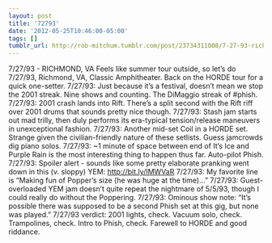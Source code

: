 ```yaml
---
layout: post
title: '72793'
date: '2012-05-25T10:46:00-05:00'
tags: []
tumblr_url: http://rob-mitchum.tumblr.com/post/23734311008/7-27-93-richmond-va-feels-like-summer-tour
---
```


7/27/93 - RICHMOND, VA
Feels like summer tour outside, so let’s do 7/27/93, Richmond, VA, Classic Amphitheater. Back on the HORDE tour for a quick one-setter.
7/27/93: Just because it’s a festival, doesn’t mean we stop the 2001 streak. Nine shows and counting. The DiMaggio streak of #phish.
7/27/93: 2001 crash lands into Rift. There’s a split second with the Rift riff over 2001 drums that sounds pretty nice though.
7/27/93: Stash jam starts out mad trilly, then duly performs its era-typical tension/release maneuvers in unexceptional fashion.
7/27/93: Another mid-set Coil in a HORDE set. Strange given the civilian-friendly nature of these setlists. Guess jamcrowds dig piano solos.
7/27/93: ~1 minute of space between end of It’s Ice and Purple Rain is the most interesting thing to happen thus far. Auto-pilot Phish.
7/27/93: Spoiler alert - sounds like some pretty elaborate pranking went down in this (v. sloppy) YEM: http://bit.ly/IMWVaR
7/27/93: My favorite line is “Making fun of Popper’s size (he was huge at the time)…”
7/27/93: Guest-overloaded YEM jam doesn’t quite repeat the nightmare of 5/5/93, though I could really do without the Poppering.
7/27/93: Ominous show note: “It’s possible there was supposed to be a second Phish set at this gig, but none was played.”
7/27/93 verdict: 2001 lights, check. Vacuum solo, check. Trampolines, check. Intro to Phish, check. Farewell to HORDE and good riddance.
